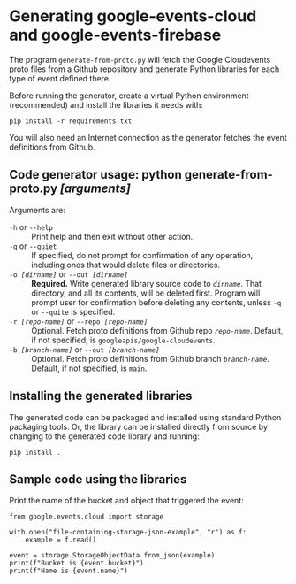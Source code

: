 # Generating google-events-cloud and google-events-firebase

The program `generate-from-proto.py` will fetch the Google Cloudevents proto
files from a Github repository and generate Python libraries for each type of
event defined there.

Before running the generator, create a virtual Python environment (recommended)
and install the libraries it needs with:

    pip install -r requirements.txt

You will also need an Internet connection as the generator fetches the event
definitions from Github.

## Code generator usage: python generate-from-proto.py *[arguments]*

Arguments are:

<dl>

<dt><code>-h</code> or <code>--help</code></dt>
<dd>
    Print help and then exit without other action.
</dd>

<dt><code>-q</code> or <code>--quiet</code></dt>
<dd>
    If specified, do not prompt for confirmation of any operation, including
    ones that would delete files or directories.
</dd>

<dt><code>-o <em>[dirname]</em></code> or <code>--out <em>[dirname]</em></code></dt>
<dd>
    <strong>Required.</strong> Write generated library source code to
    <em><code>dirname</code></em>. That directory, and all its contents, will be
    deleted first. Program will prompt user for confirmation before deleting
    any contents, unless <code>-q</code> or <code>--quite</code> is specified.
</dd>

<dt><code>-r <em>[repo-name]</em></code> or <code>--repo <em>[repo-name]</em></code></dt>
<dd>
    Optional. Fetch proto definitions from Github repo
    <em><code>repo-name</code></em>. Default, if not specified, is
    <code>googleapis/google-cloudevents</code>.
</dd>

<dt><code>-b <em>[branch-name]</em></code> or <code>--out <em>[branch-name]</em></code></dt>
<dd>
    Optional. Fetch proto definitions from Github branch
    <em><code>branch-name</code></em>. Default, if not specified, is
    <code>main</code>.
</dd>

</dl>

## Installing the generated libraries

The generated code can be packaged and installed using standard Python packaging
tools. Or, the library can be installed directly from source by changing to the
generated code library and running:

    pip install .

## Sample code using the libraries

Print the name of the bucket and object that triggered the event:

    from google.events.cloud import storage

    with open("file-containing-storage-json-example", "r") as f:
        example = f.read()

    event = storage.StorageObjectData.from_json(example)
    print(f"Bucket is {event.bucket}")
    print(f"Name is {event.name}")
